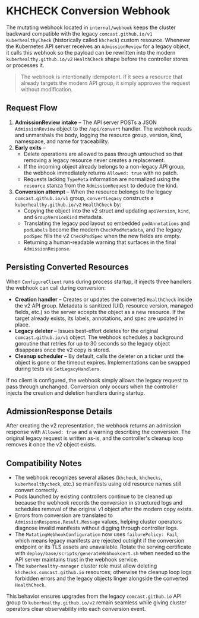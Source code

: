 # KHCHECK Conversion Webhook

The mutating webhook located in `internal/webhook` keeps the cluster backward
compatible with the legacy `comcast.github.io/v1` `KuberhealthyCheck` (historically
called `khcheck`) custom resource. Whenever the Kubernetes API server receives
an `AdmissionReview` for a legacy object, it calls this webhook so the payload
can be rewritten into the modern `kuberhealthy.github.io/v2` `HealthCheck`
shape before the controller stores or processes it.

> The webhook is intentionally idempotent. If it sees a resource that already
> targets the modern API group, it simply approves the request without
> modification.

## Request Flow

1. **AdmissionReview intake** – The API server POSTs a JSON `AdmissionReview`
   object to the `/api/convert` handler. The webhook reads and unmarshals the
   body, logging the resource group, version, kind, namespace, and name for
   traceability.
2. **Early exits** –
   - Delete operations are allowed to pass through untouched so that removing a
     legacy resource never creates a replacement.
   - If the incoming object already belongs to a non-legacy API group, the
     webhook immediately returns `Allowed: true` with no patch.
   - Requests lacking `TypeMeta` information are normalized using the
     `resource` stanza from the `AdmissionRequest` to deduce the kind.
3. **Conversion attempt** – When the resource belongs to the legacy
   `comcast.github.io/v1` group, `convertLegacy` constructs a
   `kuberhealthy.github.io/v2` `HealthCheck` by:
   - Copying the object into the v2 struct and updating `apiVersion`, `kind`,
     and `GroupVersionKind` metadata.
   - Translating the legacy pod layout so embedded `podAnnotations` and
     `podLabels` become the modern `CheckPodMetadata`, and the legacy `podSpec`
     fills the v2 `CheckPodSpec` when the new fields are empty.
   - Returning a human-readable warning that surfaces in the final
     `AdmissionResponse`.

## Persisting Converted Resources

When `ConfigureClient` runs during process startup, it injects three handlers
the webhook can call during conversion:

- **Creation handler** – Creates or updates the converted `HealthCheck` inside
  the v2 API group. Metadata is sanitized (UID, resource version, managed
  fields, etc.) so the server accepts the object as a new resource. If the
  target already exists, its labels, annotations, and spec are updated in place.
- **Legacy deleter** – Issues best-effort deletes for the original
  `comcast.github.io/v1` object. The webhook schedules a background goroutine
  that retries for up to 30 seconds so the legacy object disappears once the v2
  copy is stored.
- **Cleanup scheduler** – By default, calls the deleter on a ticker until the
  object is gone or the timeout expires. Implementations can be swapped during
  tests via `SetLegacyHandlers`.

If no client is configured, the webhook simply allows the legacy request to
pass through unchanged. Conversion only occurs when the controller injects the
creation and deletion handlers during startup.

## AdmissionResponse Details

After creating the v2 representation, the webhook returns an admission response
with `Allowed: true` and a warning describing the conversion. The original
legacy request is written as-is, and the controller's cleanup loop removes it
once the v2 object exists.

## Compatibility Notes

- The webhook recognizes several aliases (`khcheck`, `khchecks`,
  `kuberhealthycheck`, etc.) so manifests using old resource names still
  convert correctly.
- Pods launched by existing controllers continue to be cleaned up because the
  webhook records the conversion in structured logs and schedules removal of the
  original v1 object after the modern copy exists.
- Errors from conversion are translated to `AdmissionResponse.Result.Message`
  values, helping cluster operators diagnose invalid manifests without digging
  through controller logs.
- The `MutatingWebhookConfiguration` now uses `failurePolicy: Fail`, which means
  legacy manifests are rejected outright if the conversion endpoint or its TLS
  assets are unavailable. Rotate the serving certificate with
  `deploy/base/scripts/generateWebhookcert.sh` when needed so the API server
  maintains trust in the webhook service.
- The `kuberhealthy-manager` cluster role must allow deleting
  `khchecks.comcast.github.io` resources; otherwise the cleanup loop logs
  forbidden errors and the legacy objects linger alongside the converted
  `HealthCheck`.

This behavior ensures upgrades from the legacy `comcast.github.io` API group to
`kuberhealthy.github.io/v2` remain seamless while giving cluster operators
clear observability into each conversion event.
